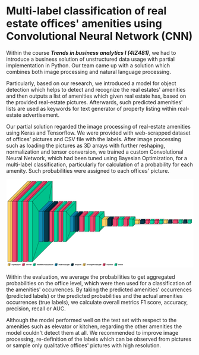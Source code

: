 # Multi-label classification of real estate offices' amenities using Convolutional Neural Network (CNN)
Within the course _**Trends in business analytics I (4IZ481)**_, we had to introduce a business solution of unstructured data usage with partial implementation in Python. Our team came up with a solution which combines both image processing and natural language processing.

Particularly, based on our research, we introduced a model for object detection which helps to detect and recognize the real estates' amenities and then outputs a list of amenities which given real estate has, based on the provided real-estate pictures. Afterwards, such predicted amenities' lists are used as keywords for text generator of property listing within real-estate advertisement.

Our partial solution regarded the image processing of real-estate amenities using Keras and Tensorflow. We were provided with web-scrapped dataset of offices' pictures and CSV file with the labels. After image processing such as loading the pictures as 3D arrays with further reshaping, normalization and tensor conversion, we trained a custom Convolutional Neural Network, which had been tuned using Bayesian Optimization, for a multi-label classification, particularly for calculation of a probability for each amenity. Such probabilities were assigned to each offices' picture.

![alt_text](https://github.com/petr-ngn/CNN_Real_Estate_Offices_Amenities_Listing/blob/main/plots/Model/CNN_PN__Visual_Keras.png?raw=true)

Within the evaluation, we average the probabilities to get aggregated probabilities on the office level, which were then used for a classification of the amenities' occurrences. By taking the predicted amenities' occurrences (predicted labels) or the predicted probabilities and the actual amenities occurrences (true labels), we calculate overall metrics F1 score, accuracy, precision, recall or AUC.

Although the model performed well on the test set with respect to the amenities such as elevator or kitchen, regarding the other amenities the model couldn't detect them at all. We recommended to improve image processing, re-definition of the labels which can be observed from pictures or sample only qualitative offices' pictures with high resolution.
